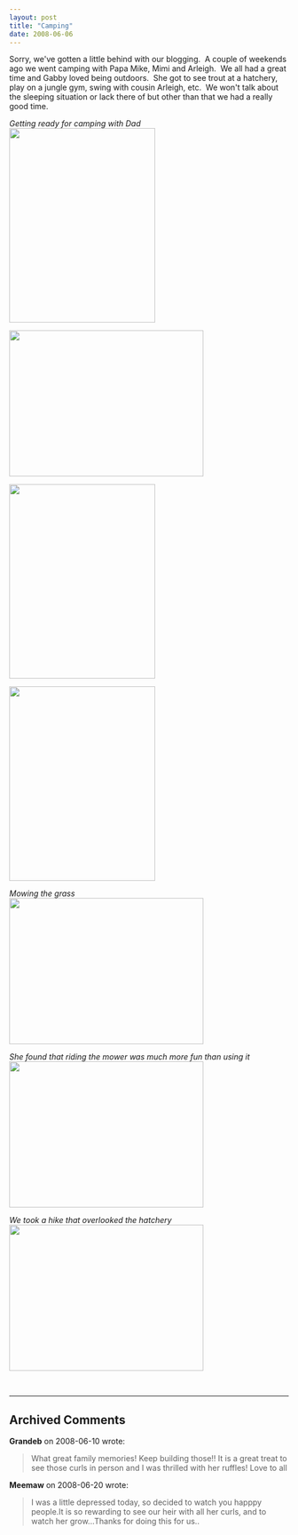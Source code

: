 ```yaml
---
layout: post
title: "Camping"
date: 2008-06-06
---
```


<p>Sorry, we've gotten a little behind with our blogging.  A couple of weekends ago we went camping with Papa Mike, Mimi and Arleigh.  We all had a great time and Gabby loved being outdoors.  She got to see trout at a hatchery, play on a jungle gym, swing with cousin Arleigh, etc.  We won't talk about the sleeping situation or lack there of but other than that we had a really good time. </p>
<p><em>Getting ready for camping with Dad<br/>
</em><img height="350" alt="" src="/thepaladinos/assets/images/P1020820 (Custom).JPG " width="263"/></p>
<p><img height="263" alt="" src="/thepaladinos/assets/images/P1020830 (Custom).JPG " width="350"/></p>
<p><img height="350" alt="" src="/thepaladinos/assets/images/P1020838 (Custom).JPG " width="263"/></p>
<p><img height="350" alt="" src="/thepaladinos/assets/images/P1020844 (Custom).JPG " width="263"/></p>
<p><em>Mowing the grass</em><br/>
<img height="263" alt="" src="/thepaladinos/assets/images/P1020858 (Custom).JPG " width="350"/></p>
<p><em>She found that riding the mower was much more fun than using it<br/>
</em><img height="263" alt="" src="/thepaladinos/assets/images/P1020862 (Custom).JPG " width="350"/></p>
<p><em>We took a hike that overlooked the hatchery<br/>
</em><img height="263" alt="" src="/thepaladinos/assets/images/P1020867 (Custom).JPG " width="350"/></p>
<p> </p>


---

## Archived Comments

**Grandeb** on 2008-06-10 wrote:

> What great family memories!  Keep building those!!  It is a great treat to see those curls in person and I was thrilled with her ruffles!  Love to all

**Meemaw** on 2008-06-20 wrote:

> I was a little depressed today, so decided to watch you happpy people.It is so rewarding to see our heir with all her curls, and to watch her grow...Thanks for doing this for us..
